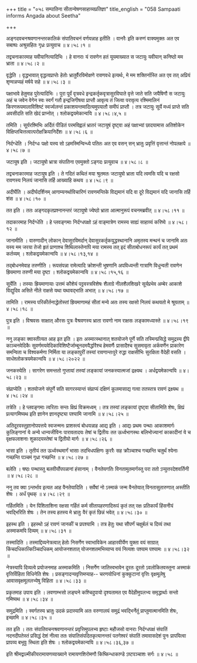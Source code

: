 +++
title = "०५८ सम्पातिना सीतान्वेषणसाहाय्यप्रतिज्ञा"
title_english = "058 Sampaati informs Angada about Seetha"

+++


अङ्गदवचनश्रवणानन्तरकालिकं संपातिवचनं वर्णयन्नाह इतीति । वानरैः इति करुणं
वाक्यमुक्तः अत एव सबाष्पः अश्रुसहितः गृध्रः प्रत्युवाच  ॥  ४।५८।१  ॥   

  

तद्वचनाकारमाह यवीयानित्यादिभिः । हे वानराः यं रावणेन हतं यूयमाख्यात स
जटायुः यवीयान् कनिष्ठो मम भ्राता  ॥  ४।५८।२  ॥   

  

वृद्धेति । वृद्धभावात् वृद्धत्वप्राप्तेः हेतोः भ्रातुर्वैरविमोक्षणे
रावणवधे इत्यर्थः, मे मम शक्तिर्नास्ति अत एव तत् अप्रियं शृण्वन्नप्यहं
मर्षये सहे  ॥  ४।५८।३  ॥   

  

पक्षाभावे हेतुमाह पुरेत्यादिभिः । पुरा पूर्वं वृत्रवधे
इन्द्रकर्तृकवृत्रासुरविघाते वृत्ते जाते सति जयैषिणौ स जटायुः अहं च जवेन
वेगेन स्वः स्वर्गं गतौ इन्द्रजिगीषया प्राप्तौ आवृत्य तं जित्वा परावृत्य
रश्मिमालिनं किरणरूपमालाविशिष्टं स्वर्ज्वलन्तं प्रकाशयन्तमादित्यमुपयातौ
समीपं प्राप्तौ । तत्र जटायुः सूर्ये मध्यं प्राप्ते सति अवसीदति सति खेदं
प्राप्नोत् । श्लोकद्वयमेकान्वयि  ॥  ४।५८।४,५  ॥   

  

तमिति । सूर्यरश्मिभिः अर्दितं पीडितं परमविह्वलं भ्रातरं जटायुषं दृष्ट्वा
अहं पक्षाभ्यां छादयामास अतिशोकेन
विक्षिप्तचित्तत्वात्परोक्षक्रियानिर्देशः  ॥  ४।५८।६  ॥   

  

निर्दग्धेति । निर्दग्धः पक्षो यस्य सो ऽहमस्मिन्विन्ध्ये पतितः अत एव वसन्
सन् भ्रातुः प्रवृत्तिं वृत्तान्तं नोपलक्षये  ॥  ४।५८।७  ॥   

  

जटायुष इति । जटायुषो भ्रात्रा संपातिना एवमुक्तो ऽङ्गदः प्रत्युवाच  ॥ 
४।५८।८ ॥   

  

तद्वचनाकारमाह जटायुष इति । ते गदितं कथितं मया श्रुतमतः जटायुषो भ्राता
यदि त्वमसि यदि च रक्षसो रावणस्य निलयं जानासि तर्हि आख्याहि कथय  ॥ 
४।५८।९ ॥   

  

अदीर्घेति । अदीर्घदर्शिनम् आगाम्यनर्थाविचारिणं रावणमन्तिके विद्यमानं यदि
वा दूरे विद्यमानं यदि जानासि तर्हि शंस  ॥  ४।५८।१०  ॥   

  

तत इति । ततः अङ्गदकृतप्रश्नानन्तरं जटायुषो ज्येष्ठो भ्राता आत्मानुरूपं
वचनमब्रवीत्  ॥  ४।५८।११  ॥   

  

तदाकारमाह निर्दग्धेति । हे प्लवङ्गमाः निर्दग्धपक्षो ऽहं वाङ्मात्रेण
रामस्य साह्यं साहाय्यं करिष्ये  ॥  ४।५८।१२  ॥   

  

जानामीति । वारुणादीन् लोकान् देवासुरविमर्दान् देवासुरकर्तृकयुद्धस्थानानि
अमृतस्य मन्थनं च जानामि अतः यस्य मम जरया तेजो हृतं प्राणाश्च
शिथिलास्तेनापि मया रामस्य तत् इदं सीताबोधनरूपं कार्यं तत् प्रथमं
कर्तव्यम् । श्लोकद्वयमेकान्वयि  ॥  ४।५८।१३,१४  ॥   

  

तद्बोधनमेवाह तरुणीति । रूपसंपन्ना रामेत्यादि क्रोशन्ती भूषणानि
अपविध्यन्ती गात्राणि विधुन्वती रावणेन ह्रियमाणा तरुणी मया दृष्टा ।
श्लोकद्वयमेकान्वयि  ॥  ४।५८।१५,१६  ॥   

  

सूर्येति । तस्याः ह्रियमाणायाः उत्तमं कौशेयं पट्टवस्त्रविशेषः शैलाग्रे
नीलशैलशिखरे सूर्यप्रभेव अम्बेर आकाशे विद्युदिव असिते नीले राक्षसे यथा
यथावद्भाति अभात्  ॥  ४।५८।१७  ॥   

  

तामिति । रामस्य परिकीर्तनाद्धेतोस्तां ह्रियमाणामहं सीतां मन्ये अतः तस्य
रक्षसो निलयं कथयतो मे श्रूयताम्  ॥  ४।५८।१८  ॥   

  

पुत्र इति । विश्रवसः साक्षात् औरसः पुत्रः वैश्रवणस्य भ्राता रावणो नाम
राक्षसः लङ्कामध्यास्ते  ॥  ४।५८।१९  ॥   

  

ननु लङ्का क्वास्तीत्यत आह इत इति । इतः अस्मात्स्थानात् शतयोजने पूर्णे
सति तस्मिन्प्रसिद्धे समुद्रस्य द्वीपे काञ्चनवेदिकैः
सुवर्णमयवेदिकाविशिष्टैर्जाम्बूनदमयैर्द्धारैश्च हेमवर्णैः प्रासादैश्च
सुसमावृता अर्कवर्णेन प्राकारेण समन्विता च विश्वकर्मणा निर्मिता या
लङ्कापुरीं तस्यां रावणान्तःपुरे रुद्धा राक्षसीभिः सुरक्षिता वैदेही वसति
। सार्धश्लोकत्रयमेकान्वयि  ॥  ४।५८।२०२२  ॥   

  

जनकस्येति । सागरेण समन्ततो गुप्तायां तस्यां लङ्कायां जनकस्यात्मजां
द्रक्ष्यथ । अर्धद्वयमेकान्वयि  ॥  ४।५८।२३  ॥   

  

संप्राप्येति । शतयोजने संपूर्णे सति सागरस्यान्तं संप्राप्यं दक्षिणं
कूलमासाद्य गत्वा ततस्तत्र रावणं द्रक्ष्यथ  ॥  ४।५८।२४  ॥   

  

तत्रेति । हे प्लवङ्गमाः त्वरिताः सन्तः क्षिप्रं विक्रमध्वम् । तत्र
तस्यां लङ्कायां दृष्ट्वा सीतामिति शेषः, क्षिप्रं प्रत्यागमिष्यथ इति
ज्ञानेन ज्ञानदृष्ट्या पश्यामि जानामि  ॥  ४।५८।२५  ॥   

  

अतिदूरवस्तुज्ञानोपपत्तये स्वजन्मनः प्राशस्त्यं बोधयन्नाह आद्य इति ।
आद्यः प्रथमः पन्थाः आकाशमार्गः कुलिङ्गानां ये अन्ये धान्यजीविनः
पारावतादयः तेषां च द्वितीयः तत ऊर्ध्वभागस्थः बलिभोज्यानां काकादीनां ये च
वृक्षफलाशनाः शुकादयस्तेषां च द्वितीयो मार्गः  ॥  ४।५८।२६  ॥   

  

भासा इति । तृतीयं तत ऊर्ध्वस्थमार्गं भासाः तदभिधपक्षिणः कुररैः सह
क्रौञ्चाश्च गच्छन्ति चतुर्थं श्येनाः गच्छन्ति पञ्चमं गृध्रा गच्छन्ति  ॥ 
४।५८।२७  ॥   

  

बलेति । षष्ठः पन्थास्तु बलवीर्योपपन्नानां हंसानाम् । वैनतेयगतिः
विनतामुतमार्गस्तु परा ततो ऽप्युत्तरदेशवर्तिनी  ॥  ४।५८।२८  ॥   

  

ननु तव क्वा ऽन्तर्भाव इत्यत आह वैनतेयादिति । सर्वेषां नो ऽस्माकं जन्म
वैनतेयात् विनतासुतारुणात् अस्तीति शेषः । अर्धं पृथक्  ॥  ४।५८।२९  ॥   

  

गर्हितमिति । येन पिशिताशिना रक्षसा गर्हितं कर्म सीतापहरणादिरूपं कृतं तत्
रक्षः प्रतिकार्यं हिंसनीयं भवद्भिरिति शेषः । तेन तस्य हतस्य मे भ्रातुः
वैरं कृतं छिन्नं भवेत्  ॥  ४।५८।३०  ॥   

  

इहस्थ इति । इहस्थो ऽहं रावणं जानकीं च प्रपश्यामि । तत्र हेतुः यथा
सौपर्णं चक्षुर्बलं च दिव्यं तथा अस्माकमपि दिव्यम्  ॥  ४।५८।३१  ॥   

  

तस्मादिति । तस्माद्दिव्यनेत्रत्वात् हेतोः निसर्गेण स्वाभाविकेन
आहारवीर्येण युक्ता वयं साग्रात् किंचदधिकात्किञ्चिदधिकम् आयोजनशतात्
योजनशतमभिव्याप्य वयं नित्यशः पश्याम पश्यामः  ॥  ४।५८।३२  ॥   

  

नेत्रस्यापि दिव्यत्वे प्रयोजनमाह अस्माकमिति । निसर्गेण जातिस्वभावेन
दूरतः दूरतो ऽवलोकितवस्तुना अस्माकं वृत्तिर्विहिता विधिनेति शेषः ।
प्रसङ्गादन्यवृत्तिमप्याह-- चरणयोधिनां कुक्कुटानां वृत्तिः वृक्षमूलेषु
आवासवृक्षमूललभ्येषु विहिता  ॥  ४।५८।३३  ॥   

  

प्रकृतमाह उपाय इति । लवणाम्भसो लङ्घने कश्चिदुपायो दृश्यतामत एव
वैदेहीमुपलभ्य समृद्धार्थाः सन्तो गमिष्यथ  ॥  ४।५८।३४  ॥   

  

समुद्रमिति । स्वर्गतस्य भ्रातुः उदकं प्रदास्यामि अतः वरुणालयं समुद्रं
भवद्भिर्नेतुं प्राप्तुमात्मानमिति शेषः, इच्छामि  ॥  ४।५८।३५  ॥   

  

तत इति । ततः संपातिवचनश्रवणानन्तरं प्रवृत्तिमुपलभ्य हृष्टाः महौजसो
वानराः निर्दग्धपक्षं संपातिं नदनदीपतेस्तं प्रसिद्धं देशं नीत्वा ततः
संपातिसंपदितकृत्यानन्तरं पतगेश्वरं संपातिं तमावासदेशं पुनः प्रापयित्वा
प्रापय्य बभूवुः स्थिता इति शेषः । श्लोकद्वयमेकान्वयि  ॥  ४।५८।३६,३७  ॥   

  

इति श्रीमद्वाल्मीकीयरामायणव्याख्याने रामायणशिरोमणौ किष्किन्धाकाण्डे
ऽष्टपञ्चाशः सर्गः  ॥  ४।५८  ॥   

  


